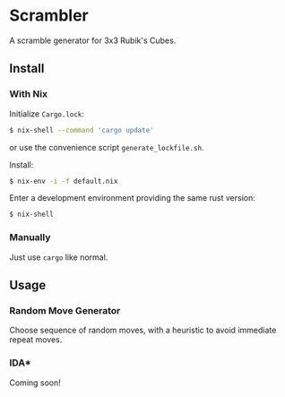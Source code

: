 # Scrambler

A scramble generator for 3x3 Rubik's Cubes.

## Install

### With Nix

Initialize `Cargo.lock`:
```sh
$ nix-shell --command 'cargo update'
```
or use the convenience script `generate_lockfile.sh`.

Install:
```sh
$ nix-env -i -f default.nix
```

Enter a development environment providing the same rust version:
```sh
$ nix-shell
```

### Manually

Just use `cargo` like normal.

## Usage

### Random Move Generator

Choose sequence of random moves, with a heuristic to avoid immediate repeat
moves.

### IDA*

Coming soon!

